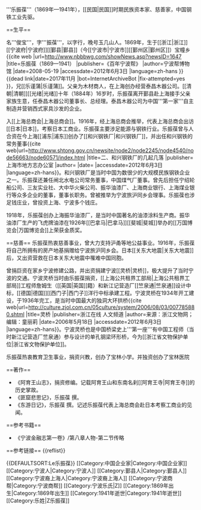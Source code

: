 '''乐振葆'''（1869年—1941年），[[民国|民国]]时期民族资本家、慈善家，中国钢铁工业先驱。

==生平==

名'''俊宝'''，字'''振葆'''，以字行，晚号玉几山人。1869年，生于[[浙江|浙江]][[宁波府|宁波府]][[鄞县|鄞县]]（今[[宁波市|宁波市]][[鄞州区|鄞州区]]）宝幢乡<ref name="乐振葆">{{cite web |url=http://www.nbbbwg.com/showNews.asp?newsID=1647 |title=乐振葆（1869—1941） |publisher=《百年宁波帮》 |author=宁波帮博物馆 |date=2008-05-19 |accessdate=2012年6月3日 |language=zh-hans }}{{dead link|date=2017年11月 |bot=InternetArchiveBot |fix-attempted=yes }}</ref>，兄[[乐谨蒲|乐谨蒲]]。父亲为木材商人，在上海创办经营泰昌木器公司。[[清朝|清朝]][[光绪|光绪]]十年（1884年）16岁时，乐振葆离开鄞县赴上海接手父亲家族生意，任泰昌木器公司董事长、总经理。泰昌木器公司为中国'''第一家'''自主制造并营销西式家具沙发的企业。

入[[上海总商会|上海总商会]]。1916年，经上海总商会推举，代表上海总商会出访[[日本|日本]]，考察日本工商业。乐振葆主要涉足能源与钢铁行业。乐振葆曾与人合资在今上海[[浦东|浦东]]创办了[[和兴钢铁厂|和兴钢铁厂]]，并出任和兴钢铁的常务董事<ref name="和兴钢铁厂">{{cite web|url=http://www.shtong.gov.cn/newsite/node2/node2245/node4540/node56663/node60571/index.html |title=二、和兴钢铁厂的几起几落 |publisher=上海市地方志办公室 |author= |date= |accessdate=2012年6月3日 |language=zh-hans}}</ref>。和兴钢铁厂是当时中国为数很少的大规模民族钢铁企业之一。乐振葆还兼任闸北水电公司常务董事，中国煤气厂董事。曾先后担任宁绍轮船公司、三友实业社、大中华火柴公司、振华油漆厂、上海商业银行、上海煤业银行等众多企业的董事，董事长职务。曾被推举为宁波旅沪同乡会理事。乐振葆也涉足钱庄业，曾投资上海、宁波多个钱庄。

1918年，乐振葆创办上海振华油漆厂，是当时中国著名的油漆涂料生产商。振华油漆厂生产的飞虎牌油漆在1926年[[巴拿马|巴拿马]][[斐城|斐城]]举办的[[万国博览会|万国博览会]]上荣获金质奖。

==慈善==
乐振葆热衷慈善事业，曾大力支持沪甬等地公益事业。1916年，乐振葆将自己所拥有的房产地基捐赠给宁波旅沪同乡会。日本[[关东大地震|关东大地震]]后，又出资营救在日本关东大地震中罹难中国同胞。

曾捐巨资在家乡宁波修建公路，并出资捐建宁波[[灵桥|灵桥]]，极大提升了当时宁波的交通。宁波灵桥当时由乐振葆捐资，[[上海公共租界工部局|上海公共租界工部局]]工程师詹姆生（[[英国|英国]]籍）和新江记营造厂[[竺泉通|竺泉通]]设计中标，[[德国|德国]][[西门子|西门子]]洋行中标承建工程。宁波灵桥在1934年开工建设，于1936年完工，是当时中国最大的独洞大环拱桥<ref name="宁波灵桥">{{cite web|url=http://culture.zjol.com.cn/05culture/system/2006/08/03/007785880.shtml |title=灵桥 |publisher=浙江在线 人文频道 |author=来源：浙江文物网；编辑：童丽莉 |date=2006年5月18日 |accessdate=2012年6月3日 |language=zh-hans}}</ref>。宁波灵桥也是中国桥梁史上'''第一座'''有中国工程师（当时新江记营造厂竺泉通）参与设计的单孔钢梁环形桥，今为[[浙江省文物保护单位|浙江省文物保护单位]]<ref name="宁波灵桥"/>。

乐振葆热衷教育卫生事业，捐资兴教，创办了宝林小学。并独资创办了宝林医院

==著作==
* 《阿育王山志》，捐资修编。记载阿育王山和东南名刹[[阿育王寺|阿育王寺]]的历史掌故。
* 《匪窟悲思记》，乐振葆 撰。
* 《东游日记》，乐振葆 撰。记述乐振葆代表上海总商会赴日本考察工商业的见闻。

==参考书籍==
* 《宁波金融志第一卷》/第八章人物-第二节传略

==参考链接==
{{reflist}}

{{DEFAULTSORT:Le乐振葆}}
[[Category:中国企业家|Category:中国企业家]]
[[Category:宁波人|Category:宁波人]]
[[Category:鄞县人|Category:鄞县人]]
[[Category:宁波裔上海人|Category:宁波裔上海人]]
[[Category:宁波商帮|Category:宁波商帮]]
[[Category:宁波乐氏|Z]]
[[Category:1869年出生|Category:1869年出生]]
[[Category:1941年逝世|Category:1941年逝世]]
[[Category:乐姓|Z乐振葆]]